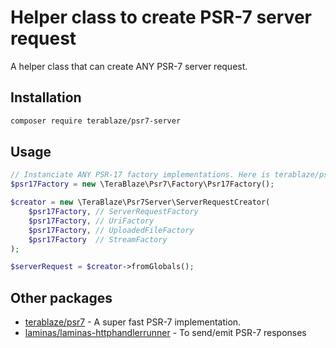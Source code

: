 # Helper class to create PSR-7 server request

A helper class that can create ANY PSR-7 server request.

## Installation

```bash
composer require terablaze/psr7-server
```

## Usage

```php
// Instanciate ANY PSR-17 factory implementations. Here is terablaze/psr7 as an example
$psr17Factory = new \TeraBlaze\Psr7\Factory\Psr17Factory();

$creator = new \TeraBlaze\Psr7Server\ServerRequestCreator(
    $psr17Factory, // ServerRequestFactory
    $psr17Factory, // UriFactory
    $psr17Factory, // UploadedFileFactory
    $psr17Factory  // StreamFactory
);

$serverRequest = $creator->fromGlobals();
```

## Other packages

* [terablaze/psr7](https://github.com/terablaze/psr7) - A super fast PSR-7 implementation.
* [laminas/laminas-httphandlerrunner](https://github.com/laminas/laminas-httphandlerrunner) - To send/emit PSR-7 responses
